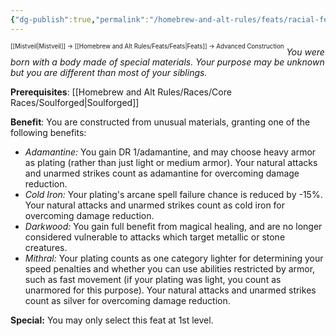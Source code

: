 ```yaml
---
{"dg-publish":true,"permalink":"/homebrew-and-alt-rules/feats/racial-feats/advanced-construction/"}
---
```


<sup><sup>[[Mistveil\|Mistveil]] → [[Homebrew and Alt Rules/Feats/Feats\|Feats]] → Advanced Construction</sup></sup>
*You were born with a body made of special materials. Your purpose may be unknown but you are different than most of your siblings.*

**Prerequisites**: [[Homebrew and Alt Rules/Races/Core Races/Soulforged\|Soulforged]]

**Benefit**: You are constructed from unusual materials, granting one of the following benefits:

- _Adamantine:_ You gain DR 1/adamantine, and may choose heavy armor as plating (rather than just light or medium armor). Your natural attacks and unarmed strikes count as adamantine for overcoming damage reduction.
- _Cold Iron:_ Your plating's arcane spell failure chance is reduced by -15%. Your natural attacks and unarmed strikes count as cold iron for overcoming damage reduction.
- _Darkwood:_ You gain full benefit from magical healing, and are no longer considered vulnerable to attacks which target metallic or stone creatures.
- _Mithral:_ Your plating counts as one category lighter for determining your speed penalties and whether you can use abilities restricted by armor, such as fast movement (if your plating was light, you count as unarmored for this purpose). Your natural attacks and unarmed strikes count as silver for overcoming damage reduction.

**Special:** You may only select this feat at 1st level.